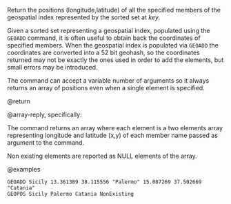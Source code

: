 Return the positions (longitude,latitude) of all the specified members of the
geospatial index represented by the sorted set at _key_.

Given a sorted set representing a geospatial index, populated using the `GEOADD`
command, it is often useful to obtain back the coordinates of specified members.
When the geospatial index is populated via `GEOADD` the coordinates are
converted into a 52 bit geohash, so the coordinates returned may not be exactly
the ones used in order to add the elements, but small errors may be introduced.

The command can accept a variable number of arguments so it always returns an
array of positions even when a single element is specified.

@return

@array-reply, specifically:

The command returns an array where each element is a two elements array
representing longitude and latitude (x,y) of each member name passed as argument
to the command.

Non existing elements are reported as NULL elements of the array.

@examples

```cli
GEOADD Sicily 13.361389 38.115556 "Palermo" 15.087269 37.502669 "Catania"
GEOPOS Sicily Palermo Catania NonExisting
```
